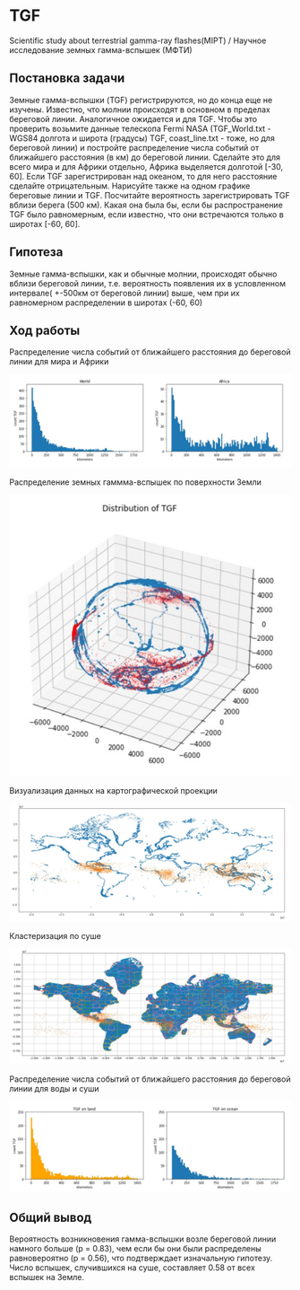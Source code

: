 # TGF
Scientific study about terrestrial gamma-ray flashes(MIPT) /
Научное исследование земных гамма-вспышек (МФТИ)

## Постановка задачи

Земные гамма-вспышки (TGF) регистрируются, но до конца еще не изучены. 
Известно, что молнии происходят в основном в пределах береговой линии. 
Аналогичное ожидается и для TGF. 
Чтобы это проверить возьмите данные телескопа Fermi NASA (TGF_World.txt - WGS84 долгота и широта (градусы) TGF, coast_line.txt - тоже, но для береговой линии) 
и постройте распределение числа событий от ближайшего расстояния (в км) до береговой линии. 
Сделайте это для всего мира и для Африки отдельно, Африка выделяется долготой [-30, 60]. 
Если TGF зарегистрирован над океаном, то для него расстояние сделайте отрицательным. 
Нарисуйте также на одном графике береговые линии и TGF. 
Посчитайте вероятность зарегистрировать TGF вблизи берега (500 км). 
Какая она была бы, если бы распространение TGF было равномерным, если известно, что они встречаются только в широтах [-60, 60].

## Гипотеза

Земные гамма-вспышки, как и обычные молнии, происходят обычно вблизи береговой линии, т.е. вероятность появления их в 
условленном интервале( +-500км от береговой линии) выше, чем при их равномерном распределении в широтах (-60, 60)

## Ход работы

Распределение числа событий от ближайшего расстояния до береговой линии для мира и Африки

![](https://github.com/iiifd2u/TGF/blob/main/record_images/distribution_world_africa.JPG)

Распределение земных гаммма-вспышек по поверхности Земли

![](https://github.com/iiifd2u/TGF/blob/main/record_images/3D.JPG)

Визуализация данных на картографической проекции

![](https://github.com/iiifd2u/TGF/blob/main/record_images/mercator.JPG)

Кластеризация по суше

![](https://github.com/iiifd2u/TGF/blob/main/record_images/clustering.JPG)

Распределение числа событий от ближайшего расстояния до береговой линии для воды и суши

![](https://github.com/iiifd2u/TGF/blob/main/record_images/distribution_ocean_land.JPG)

## Общий вывод

Вероятность возникновения гамма-вспышки возле береговой линии намного больше (p = 0.83), 
чем если бы они были распределены равновероятно (p = 0.56), 
что подтверждает изначальную гипотезу. Число вспышек, случившихся на суше, составляет 0.58 от всех вспышек на Земле.


